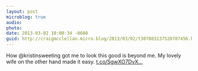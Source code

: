 ```yaml
---
layout: post
microblog: true
audio: 
photo: 
date: 2013-03-02 10:00:34 -0600
guid: http://craigmcclellan.micro.blog/2013/03/02/t307883137520787456.html
---
```

How @kristinsweeting got me to look this good is beyond me. My lovely wife on the other hand made it easy. [t.co/SgwXO7DvX...](http://t.co/SgwXO7DvXz)
